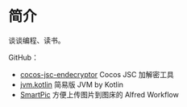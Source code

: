 # 简介

谈谈编程、读书。

GitHub：
- [cocos-jsc-endecryptor](https://github.com/OEDx/cocos-jsc-endecryptor) Cocos JSC 加解密工具
- [jvm.kotlin](https://github.com/QinGeneral/jvm.kotlin) 简易版 JVM by Kotlin
- [SmartPic](https://github.com/QinGeneral/SmartPic) 方便上传图片到图床的 Alfred Workflow
